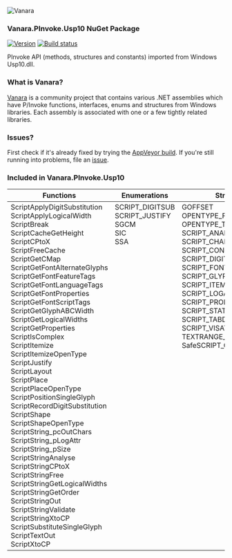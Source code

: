 ﻿![Vanara](https://github.com/dahall/Vanara/raw/master/docs/icons/VanaraHeading.png)
### Vanara.PInvoke.Usp10 NuGet Package
[![Version](https://img.shields.io/nuget/v/Vanara.PInvoke.Usp10?label=NuGet&style=flat-square)](https://github.com/dahall/Vanara/releases)
[![Build status](https://img.shields.io/appveyor/build/dahall/vanara?label=AppVeyor%20build&style=flat-square)](https://ci.appveyor.com/project/dahall/vanara)

PInvoke API (methods, structures and constants) imported from Windows Usp10.dll.

### What is Vanara?

[Vanara](https://github.com/dahall/Vanara) is a community project that contains various .NET assemblies which have P/Invoke functions, interfaces, enums and structures from Windows libraries. Each assembly is associated with one or a few tightly related libraries.

### Issues?

First check if it's already fixed by trying the [AppVeyor build](https://ci.appveyor.com/nuget/vanara-prerelease).
If you're still running into problems, file an [issue](https://github.com/dahall/Vanara/issues).

### Included in Vanara.PInvoke.Usp10

Functions | Enumerations | Structures
--- | --- | ---
ScriptApplyDigitSubstitution<br>ScriptApplyLogicalWidth<br>ScriptBreak<br>ScriptCacheGetHeight<br>ScriptCPtoX<br>ScriptFreeCache<br>ScriptGetCMap<br>ScriptGetFontAlternateGlyphs<br>ScriptGetFontFeatureTags<br>ScriptGetFontLanguageTags<br>ScriptGetFontProperties<br>ScriptGetFontScriptTags<br>ScriptGetGlyphABCWidth<br>ScriptGetLogicalWidths<br>ScriptGetProperties<br>ScriptIsComplex<br>ScriptItemize<br>ScriptItemizeOpenType<br>ScriptJustify<br>ScriptLayout<br>ScriptPlace<br>ScriptPlaceOpenType<br>ScriptPositionSingleGlyph<br>ScriptRecordDigitSubstitution<br>ScriptShape<br>ScriptShapeOpenType<br>ScriptString_pcOutChars<br>ScriptString_pLogAttr<br>ScriptString_pSize<br>ScriptStringAnalyse<br>ScriptStringCPtoX<br>ScriptStringFree<br>ScriptStringGetLogicalWidths<br>ScriptStringGetOrder<br>ScriptStringOut<br>ScriptStringValidate<br>ScriptStringXtoCP<br>ScriptSubstituteSingleGlyph<br>ScriptTextOut<br>ScriptXtoCP<br> | SCRIPT_DIGITSUB<br>SCRIPT_JUSTIFY<br>SGCM<br>SIC<br>SSA<br><br><br><br><br><br><br><br><br><br><br><br><br><br><br><br><br><br><br><br><br><br><br><br><br><br><br><br><br><br><br><br><br><br><br><br> | GOFFSET<br>OPENTYPE_FEATURE_RECORD<br>OPENTYPE_TAG<br>SCRIPT_ANALYSIS<br>SCRIPT_CHARPROP<br>SCRIPT_CONTROL<br>SCRIPT_DIGITSUBSTITUTE<br>SCRIPT_FONTPROPERTIES<br>SCRIPT_GLYPHPROP<br>SCRIPT_ITEM<br>SCRIPT_LOGATTR<br>SCRIPT_PROPERTIES<br>SCRIPT_STATE<br>SCRIPT_TABDEF<br>SCRIPT_VISATTR<br>TEXTRANGE_PROPERTIES<br>SafeSCRIPT_CACHE<br><br><br><br><br><br><br><br><br><br><br><br><br><br><br><br><br><br><br><br><br><br><br><br>
